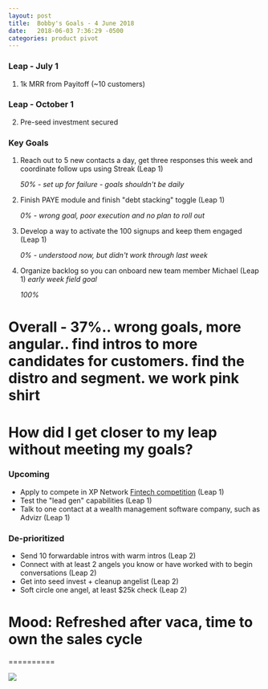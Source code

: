 ```yaml
---
layout: post
title:  Bobby's Goals - 4 June 2018
date:   2018-06-03 7:36:29 -0500
categories: product pivot
---
```


### Leap - July 1

1. 1k MRR from Payitoff (~10 customers)

### Leap - October 1

2. Pre-seed investment secured

### Key Goals

1. Reach out to 5 new contacts a day, get three responses this week and coordinate follow ups using Streak (Leap 1)

    _50% - set up for failure - goals shouldn't be daily_

1. Finish PAYE module and finish "debt stacking" toggle (Leap 1)

    _0% - wrong goal, poor execution and no plan to roll out_

1. Develop a way to activate the 100 signups and keep them engaged (Leap 1)

    _0% - understood now, but didn't work through last week_

1. Organize backlog so you can onboard new team member Michael (Leap 1) _early week field goal_

    _100%_

# Overall - 37%.. wrong goals, more angular.. find intros to more candidates for customers. find the distro and segment. we work pink shirt
# How did I get closer to my leap without meeting my goals?

### Upcoming
- Apply to compete in XP Network [Fintech competition](https://xyplanningnetwork.wufoo.com/forms/z1mzjixo0o41nw9/?__hstc=77180682.63146827910733f9280424e610510b1c.1524862035207.1524862035207.1524868003003.2&__hssc=77180682.1.1524924645125&__hsfp=860362448&hsCtaTracking=fee83abc-1fd7-460d-85c8-0806bc2bedac%7Cc344de01-8dbf-4677-af7c-8b1257e182a0) (Leap 1)
- Test the "lead gen" capabilities (Leap 1)
- Talk to one contact at a wealth management software company, such as Advizr (Leap 1)

### De-prioritized
- Send 10 forwardable intros with warm intros (Leap 2)
- Connect with at least 2 angels you know or have worked with to begin conversations (Leap 2)
- Get into seed invest + cleanup angelist (Leap 2)
- Soft circle one angel, at least $25k check (Leap 2)

# Mood: Refreshed after vaca, time to own the sales cycle
==========

![](https://media3.giphy.com/media/q4vH0kZdrltbW/giphy.gif)
